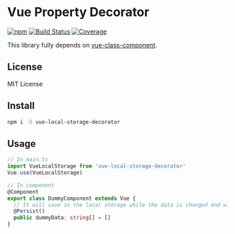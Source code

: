 # Vue Property Decorator

[![npm](https://img.shields.io/npm/v/vue-local-storage-decorator.svg)](https://www.npmjs.com/package/vue-local-storage-decorator)
[![Build Status](https://travis-ci.com/vip30/vue-local-storage-decorator.svg?branch=master)](https://travis-ci.com/vip30/vue-local-storage-decorator)
[![Coverage](https://codecov.io/gh/vip30/vue-local-storage-decorator/branch/master/graph/badge.svg)](https://codecov.io/gh/vip30/vue-local-storage-decorator)

This library fully depends on [vue-class-component](https://github.com/vuejs/vue-class-component).

## License

MIT License

## Install

```bash
npm i -S vue-local-storage-decorator
```

## Usage

```typescript
// In main.ts
import VueLocalStorage from 'vue-local-storage-decorator'
Vue.use(VueLocalStorage)

// In component
@Component
export class DummyComponent extends Vue {
  // It will save in the local storage while the data is changed and will auto resume from local storage in created lifecycle
  @Persist()
  public dummyData: string[] = []
}

```
